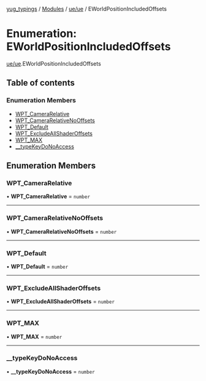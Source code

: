 [yug_typings](../README.md) / [Modules](../modules.md) / [ue/ue](../modules/ue_ue.md) / EWorldPositionIncludedOffsets

# Enumeration: EWorldPositionIncludedOffsets

[ue/ue](../modules/ue_ue.md).EWorldPositionIncludedOffsets

## Table of contents

### Enumeration Members

- [WPT\_CameraRelative](ue_ue.EWorldPositionIncludedOffsets.md#wpt_camerarelative)
- [WPT\_CameraRelativeNoOffsets](ue_ue.EWorldPositionIncludedOffsets.md#wpt_camerarelativenooffsets)
- [WPT\_Default](ue_ue.EWorldPositionIncludedOffsets.md#wpt_default)
- [WPT\_ExcludeAllShaderOffsets](ue_ue.EWorldPositionIncludedOffsets.md#wpt_excludeallshaderoffsets)
- [WPT\_MAX](ue_ue.EWorldPositionIncludedOffsets.md#wpt_max)
- [\_\_typeKeyDoNoAccess](ue_ue.EWorldPositionIncludedOffsets.md#__typekeydonoaccess)

## Enumeration Members

### WPT\_CameraRelative

• **WPT\_CameraRelative** = `number`

___

### WPT\_CameraRelativeNoOffsets

• **WPT\_CameraRelativeNoOffsets** = `number`

___

### WPT\_Default

• **WPT\_Default** = `number`

___

### WPT\_ExcludeAllShaderOffsets

• **WPT\_ExcludeAllShaderOffsets** = `number`

___

### WPT\_MAX

• **WPT\_MAX** = `number`

___

### \_\_typeKeyDoNoAccess

• **\_\_typeKeyDoNoAccess** = `number`
